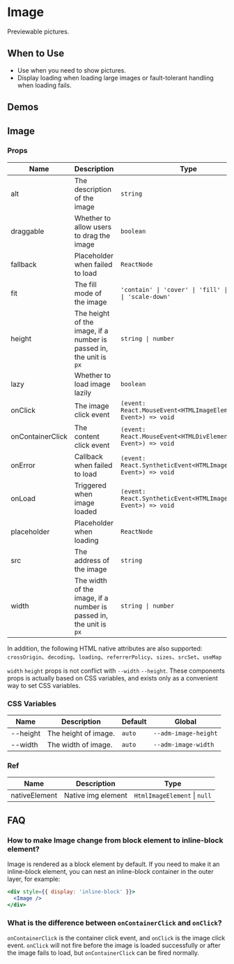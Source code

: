 # Image

Previewable pictures.

## When to Use

- Use when you need to show pictures.
- Display loading when loading large images or fault-tolerant handling when loading fails.

## Demos

<code src="./demos/demo1.tsx"></code>

<code src="./demos/demo2.tsx" debug></code>

## Image

### Props

| Name | Description | Type | Default |
| --- | --- | --- | --- |
| alt | The description of the image | `string` | - |
| draggable | Whether to allow users to drag the image | `boolean` | `false` |
| fallback | Placeholder when failed to load | `ReactNode` | default placeholder |
| fit | The fill mode of the image | `'contain' \| 'cover' \| 'fill' \| 'none' \| 'scale-down'` | `'fill'` |
| height | The height of the image, if a number is passed in, the unit is `px` | `string \| number` | - |
| lazy | Whether to load image lazily | `boolean` | `false` |
| onClick | The image click event | `(event: React.MouseEvent<HTMLImageElement, Event>) => void` | - |
| onContainerClick | The content click event | `(event: React.MouseEvent<HTMLDivElement, Event>) => void` | - |
| onError | Callback when failed to load | `(event: React.SyntheticEvent<HTMLImageElement, Event>) => void` | - |
| onLoad | Triggered when image loaded | `(event: React.SyntheticEvent<HTMLImageElement, Event>) => void` | - |
| placeholder | Placeholder when loading | `ReactNode` | default placeholder |
| src | The address of the image | `string` | - |
| width | The width of the image, if a number is passed in, the unit is `px` | `string \| number` | - |

In addition, the following HTML native attributes are also supported: `crossOrigin`、`decoding`、`loading`、`referrerPolicy`、`sizes`、`srcSet`、`useMap`

`width` `height` props is not conflict with `--width` `--height`. These components props is actually based on CSS variables, and exists only as a convenient way to set CSS variables.

### CSS Variables

| Name     | Description          | Default | Global               |
| -------- | -------------------- | ------- | -------------------- |
| --height | The height of image. | `auto`  | `--adm-image-height` |
| --width  | The width of image.  | `auto`  | `--adm-image-width`  |

### Ref

| Name          | Description        | Type                         |
| ------------- | ------------------ | ---------------------------- |
| nativeElement | Native img element | `HtmlImageElement` \| `null` |

## FAQ

### How to make Image change from block element to inline-block element?

Image is rendered as a block element by default. If you need to make it an inline-block element, you can nest an inline-block container in the outer layer, for example:

```jsx
<div style={{ display: 'inline-block' }}>
  <Image />
</div>
```

### What is the difference between `onContainerClick` and `onClick`?

`onContainerClick` is the container click event, and `onClick` is the image click event. `onClick` will not fire before the image is loaded successfully or after the image fails to load, but `onContainerClick` can be fired normally.
